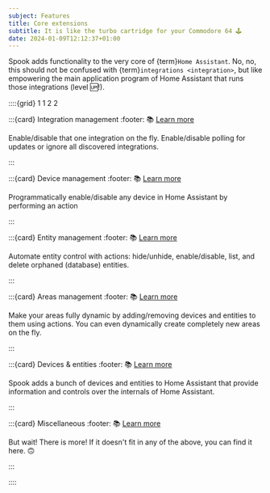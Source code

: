 ```yaml
---
subject: Features
title: Core extensions
subtitle: It is like the turbo cartridge for your Commodore 64 🕹️
date: 2024-01-09T12:12:37+01:00
---
```


Spook adds functionality to the very core of {term}`Home Assistant`. No, no, this should not be confused with {term}`integrations <integration>`, but like empowering the main application program of Home Assistant that runs those integrations (level 🆙!).

::::{grid} 1 1 2 2

:::{card} Integration management
:footer: 📚 [Learn more](integrations.md)

Enable/disable that one integration on the fly. Enable/disable polling for updates or ignore all discovered integrations.

:::

:::{card} Device management
:footer: 📚 [Learn more](devices.md)

Programmatically enable/disable any device in Home Assistant by performing an action

:::

:::{card} Entity management
:footer: 📚 [Learn more](entities.md)

Automate entity control with actions: hide/unhide, enable/disable, list, and delete orphaned (database) entities.

:::

:::{card} Areas management
:footer: 📚 [Learn more](areas.md)

Make your areas fully dynamic by adding/removing devices and entities to them using actions.
You can even dynamically create completely new areas on the fly.

:::

:::{card} Devices & entities
:footer: 📚 [Learn more](devices_entities.md)

Spook adds a bunch of devices and entities to Home Assistant that provide information and controls over the internals of Home Assistant.

:::

:::{card} Miscellaneous
:footer: 📚 [Learn more](misc.md)

But wait! There is more! If it doesn't fit in any of the above, you can find it here. 🙃

:::

::::
